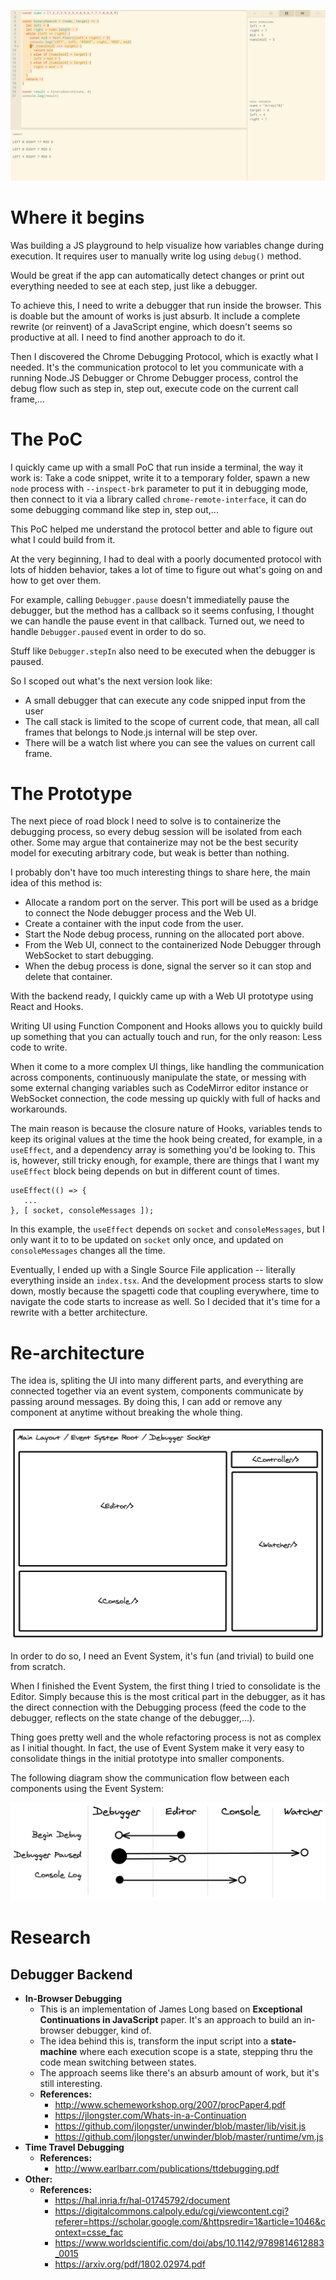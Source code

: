 ![](./metadata/screenshot.png)

# Where it begins

Was building a JS playground to help visualize how variables change during execution. It requires user to manually write log using `debug()` method.

Would be great if the app can automatically detect changes or print out everything needed to see at each step, just like a debugger.

To achieve this, I need to write a debugger that run inside the browser. This is doable but the amount of works is just absurb. It include a complete rewrite (or reinvent) of a JavaScript engine, which doesn't seems so productive at all. I need to find another approach to do it.

Then I discovered the Chrome Debugging Protocol, which is exactly what I needed. It's the communication protocol to let you communicate with a running Node.JS Debugger or Chrome Debugger process, control the debug flow such as step in, step out, execute code on the current call frame,...

# The PoC

I quickly came up with a small PoC that run inside a terminal, the way it work is: Take a code snippet, write it to a temporary folder, spawn a new `node` process with `--inspect-brk` parameter to put it in debugging mode, then connect to it via a library called `chrome-remote-interface`, it can do some debugging command like step in, step out,...

This PoC helped me understand the protocol better and able to figure out what I could build from it.

At the very beginning, I had to deal with a poorly documented protocol with lots of hidden behavior, takes a lot of time to figure out what's going on and how to get over them.

For example, calling `Debugger.pause` doesn't immediatelly pause the debugger, but the method has a callback so it seems confusing, I thought we can handle the pause event in that callback. Turned out, we need to handle `Debugger.paused` event in order to do so.

Stuff like `Debugger.stepIn` also need to be executed when the debugger is paused.

So I scoped out what's the next version look like:

- A small debugger that can execute any code snipped input from the user
- The call stack is limited to the scope of current code, that mean, all call frames that belongs to Node.js internal will be step over.
- There will be a watch list where you can see the values on current call frame.

# The Prototype

The next piece of road block I need to solve is to containerize the debugging process, so every debug session will be isolated from each other. Some may argue that containerize may not be the best security model for executing arbitrary code, but weak is better than nothing.

I probably don't have too much interesting things to share here, the main idea of this method is:

- Allocate a random port on the server. This port will be used as a bridge to connect the Node debugger process and the Web UI.
- Create a container with the input code from the user.
- Start the Node debug process, running on the allocated port above.
- From the Web UI, connect to the containerized Node Debugger through WebSocket to start debugging.
- When the debug process is done, signal the server so it can stop and delete that container.

With the backend ready, I quickly came up with a Web UI prototype using React and Hooks.

Writing UI using Function Component and Hooks allows you to quickly build up something that you can actually touch and run, for the only reason: Less code to write.

When it come to a more complex UI things, like handling the communication across components, continuously manipulate the state, or messing with some external changing variables such as CodeMirror editor instance or WebSocket connection, the code messing up quickly with full of hacks and workarounds.

The main reason is because the closure nature of Hooks, variables tends to keep its original values at the time the hook being created, for example, in a `useEffect`, and a dependency array is something you'd be looking to. This is, however, still tricky enough, for example, there are things that I want my `useEffect` block being depends on but in different count of times.

```
useEffect(() => {
   ...
}, [ socket, consoleMessages ]);
```

In this example, the `useEffect` depends on `socket` and `consoleMessages`, but I only want it to to be updated on `socket` only once, and updated on `consoleMessages` changes all the time.

Eventually, I ended up with a Single Source File application -- literally everything inside an `index.tsx`. And the development process starts to slow down, mostly because the spagetti code  that coupling everywhere, time to navigate the code starts to increase as well. So I decided that it's time for a rewrite with a better architecture.

# Re-architecture

The idea is, spliting the UI into many different parts, and everything are connected together via an event system, components communicate by passing around messages. By doing this, I can add or remove any component at anytime without breaking the whole thing.

![](./metadata/ui.png)

In order to do so, I need an Event System, it's fun (and trivial) to build one from scratch.

When I finished the Event System, the first thing I tried to consolidate is the Editor. Simply because this is the most critical part in the debugger, as it has the direct connection with the Debugging process (feed the code to the debugger, reflects on the state change of the debugger,...).

Thing goes pretty well and the whole refactoring process is not as complex as I initial thought. In fact, the use of Event System make it very easy to consolidate things in the initial prototype into smaller components.

The following diagram show the communication flow between each components using the Event System:

![](./metadata/roles.png)

# Research
## Debugger Backend
- **In-Browser Debugging**
  - This is an implementation of James Long based on **Exceptional Continuations in JavaScript** paper. It's an approach to build an in-browser debugger, kind of.
  - The idea behind this is, transform the input script into a **state-machine** where each execution scope is a state, stepping thru the code mean switching between states.
  - The approach seems like there's an absurb amount of work, but it's still interesting.
  - **References:**
    - http://www.schemeworkshop.org/2007/procPaper4.pdf
    - https://jlongster.com/Whats-in-a-Continuation
    - https://github.com/jlongster/unwinder/blob/master/lib/visit.js
    - https://github.com/jlongster/unwinder/blob/master/runtime/vm.js
- **Time Travel Debugging**
  - **References:**
    - http://www.earlbarr.com/publications/ttdebugging.pdf
- **Other:**
  - **References:**
    - https://hal.inria.fr/hal-01745792/document
    - https://digitalcommons.calpoly.edu/cgi/viewcontent.cgi?referer=https://scholar.google.com/&httpsredir=1&article=1046&context=csse_fac
    - https://www.worldscientific.com/doi/abs/10.1142/9789814612883_0015
    - https://arxiv.org/pdf/1802.02974.pdf
